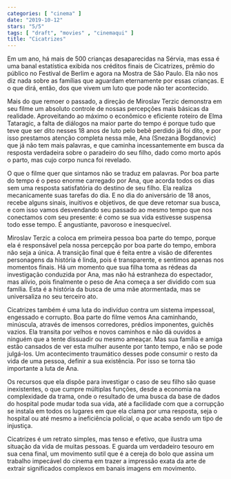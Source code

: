 ```yaml
---
categories: [ "cinema" ]
date: "2019-10-12"
stars: "5/5"
tags: [ "draft", "movies" , "cinemaqui" ]
title: "Cicatrizes"
---
```

Em um ano, há mais de 500 crianças desaparecidas na Sérvia, mas essa é uma banal estatística exibida nos créditos finais de Cicatrizes, prêmio do público no Festival de Berlim e agora na Mostra de São Paulo. Ela não nos diz nada sobre as famílias que aguardam eternamente por essas crianças. E o que dirá, então, dos que vivem um luto que pode não ter acontecido.

Mais do que remoer o passado, a direção de Miroslav Terzic demonstra em seu filme um absoluto controle de nossas percepções mais básicas da realidade. Aproveitando ao máximo o econômico e eficiente roteiro de Elma Tataragic, a falta de diálogos na maior parte do tempo é porque tudo que teve que ser dito nesses 18 anos de luto pelo bebê perdido já foi dito, e por isso prestamos atenção completa nessa mãe, Ana (Snezana Bogdanovic) que já não tem mais palavras, e que caminha incessantemente em busca da resposta verdadeira sobre o paradeiro do seu filho, dado como morto após o parto, mas cujo corpo nunca foi revelado.

O que o filme quer que sintamos não se traduz em palavras. Por boa parte do tempo é o peso enorme carregado por Ana, que acorda todos os dias sem uma resposta satisfatória do destino de seu filho. Ela realiza mecanicamente suas tarefas do dia. E no dia do aniversário de 18 anos, recebe alguns sinais, inuitivos e objetivos, de que deve retomar sua busca, e com isso vamos desvendando seu passado ao mesmo tempo que nos conectamos com seu presente: é como se sua vida estivesse suspensa todo esse tempo. É angustiante, pavoroso e inesquecível.

Miroslav Terzic a coloca em primeira pessoa boa parte do tempo, porque ela é responsável pela nossa percepção por boa parte do tempo, embora não seja a única. A transição final que é feita entre a visão de diferentes personagens da história é linda, pois é transparente, e sentimos apenas nos momentos finais. Há um momento que sua filha toma as rédeas da investigação conduzida por Ana, mas não há estranheza do espectador, mas alívio, pois finalmente o peso de Ana começa a ser dividido com sua família. Esta é a história da busca de uma mãe atormentada, mas se universaliza no seu terceiro ato.

Cicatrizes também é uma luta do indivíduo contra um sistema impessoal, engessado e corrupto. Boa parte do filme vemos Ana caminhando, minúscula, através de imensos corredores, prédios imponentes, guichês vazios. Ela transita por velhos e novos caminhos e não dá ouvidos a ninguém que a tente dissuadir ou mesmo ameaçar. Mas sua família e amiga estão cansados de ver esta mulher ausente por tanto tempo, e não se pode julgá-los. Um acontecimento traumático desses pode consumir o resto da vida de uma pessoa, definir a sua existência. Por isso se torna tão importante a luta de Ana.

Os recursos que ela dispõe para investigar o caso de seu filho são quase inexistentes, o que cumpre múltiplas funções, desde a economia na complexidade da trama, onde o resultado de uma busca da base de dados do hospital pode mudar toda sua vida, até a facilidade com que a corrupção se instala em todos os lugares em que ela clama por uma resposta, seja o hospital ou até mesmo a ineficiência policial, o que acaba sendo um tipo de injustiça.

Cicatrizes é um retrato simples, mas tenso e efetivo, que ilustra uma situação da vida de muitas pessoas. E guarda um verdadeiro tesouro em sua cena final, um movimento sutil que é a cereja do bolo que assina um trabalho impecável do cinema em trazer a impressão exata da arte de extrair significados complexos em banais imagens em movimento.
